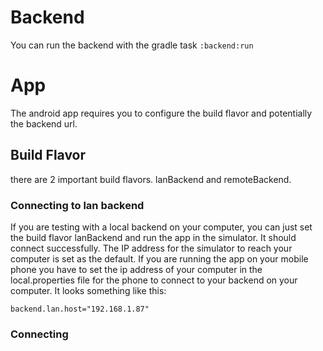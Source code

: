 # Backend

You can run the backend with the gradle task `:backend:run`

# App

The android app requires you to configure the build flavor and potentially the backend url.

## Build Flavor

there are 2 important build flavors. lanBackend and remoteBackend.

### Connecting to lan backend

If you are testing with a local backend on your computer, you can just set
the build flavor lanBackend and run the app in the simulator. It should connect successfully.
The IP address for the simulator to reach your computer is set as the default. If you are running
the app on your mobile phone you have to set the ip address of your computer in the local.properties
file for the phone to connect to your backend on your computer. It looks something like this:

```
backend.lan.host="192.168.1.87"
```

### Connecting 